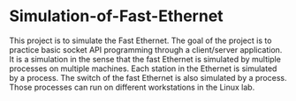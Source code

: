 # Simulation-of-Fast-Ethernet
This project is to simulate the Fast Ethernet. The goal of the project is to practice basic socket API programming through a client/server application. It is a simulation in the sense that the fast Ethernet is simulated by multiple processes on multiple machines. Each station in the Ethernet is simulated by a process. The switch of the fast Ethernet is also simulated by a process. Those processes can run on different workstations in the Linux lab.
